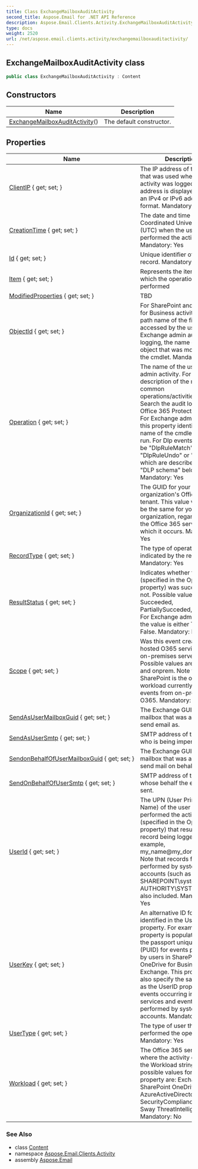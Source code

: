 ```yaml
---
title: Class ExchangeMailboxAuditActivity
second_title: Aspose.Email for .NET API Reference
description: Aspose.Email.Clients.Activity.ExchangeMailboxAuditActivity class. 
type: docs
weight: 2520
url: /net/aspose.email.clients.activity/exchangemailboxauditactivity/
---
```

## ExchangeMailboxAuditActivity class

```csharp
public class ExchangeMailboxAuditActivity : Content
```

## Constructors

| Name | Description |
| --- | --- |
| [ExchangeMailboxAuditActivity](exchangemailboxauditactivity/)() | The default constructor. |

## Properties

| Name | Description |
| --- | --- |
| [ClientIP](../../aspose.email.clients.activity/content/clientip/) { get; set; } | The IP address of the device that was used when the activity was logged. The IP address is displayed in either an IPv4 or IPv6 address format. Mandatory: Yes |
| [CreationTime](../../aspose.email.clients.activity/content/creationtime/) { get; set; } | The date and time in Coordinated Universal Time (UTC) when the user performed the activity. Mandatory: Yes |
| [Id](../../aspose.email.clients.activity/content/id/) { get; set; } | Unique identifier of an audit record. Mandatory: Yes |
| [Item](../../aspose.email.clients.activity/exchangemailboxauditactivity/item/) { get; set; } | Represents the item upon which the operation was performed |
| [ModifiedProperties](../../aspose.email.clients.activity/exchangemailboxauditactivity/modifiedproperties/) { get; set; } | TBD |
| [ObjectId](../../aspose.email.clients.activity/content/objectid/) { get; set; } | For SharePoint and OneDrive for Business activity, the full path name of the file or folder accessed by the user. For Exchange admin audit logging, the name of the object that was modified by the cmdlet. Mandatory: No |
| [Operation](../../aspose.email.clients.activity/content/operation/) { get; set; } | The name of the user or admin activity. For a description of the most common operations/activities, see Search the audit log in the Office 365 Protection Center. For Exchange admin activity, this property identifies the name of the cmdlet that was run. For Dlp events, this can be "DlpRuleMatch", "DlpRuleUndo" or "DlpInfo", which are described under "DLP schema" below. Mandatory: Yes |
| [OrganizationId](../../aspose.email.clients.activity/content/organizationid/) { get; set; } | The GUID for your organization's Office 365 tenant. This value will always be the same for your organization, regardless of the Office 365 service in which it occurs. Mandatory: Yes |
| [RecordType](../../aspose.email.clients.activity/content/recordtype/) { get; set; } | The type of operation indicated by the record. Mandatory: Yes |
| [ResultStatus](../../aspose.email.clients.activity/content/resultstatus/) { get; set; } | Indicates whether the action (specified in the Operation property) was successful or not. Possible values are Succeeded, PartiallySucceded, or Failed. For Exchange admin activity, the value is either True or False. Mandatory: No |
| [Scope](../../aspose.email.clients.activity/content/scope/) { get; set; } | Was this event created by a hosted O365 service or an on-premises server? Possible values are online and onprem. Note that SharePoint is the only workload currently sending events from on-premises to O365. Mandatory: No |
| [SendAsUserMailboxGuid](../../aspose.email.clients.activity/exchangemailboxauditactivity/sendasusermailboxguid/) { get; set; } | The Exchange GUID of the mailbox that was accessed to send email as. |
| [SendAsUserSmtp](../../aspose.email.clients.activity/exchangemailboxauditactivity/sendasusersmtp/) { get; set; } | SMTP address of the user who is being impersonated. |
| [SendonBehalfOfUserMailboxGuid](../../aspose.email.clients.activity/exchangemailboxauditactivity/sendonbehalfofusermailboxguid/) { get; set; } | The Exchange GUID of the mailbox that was accessed to send mail on behalf of. |
| [SendOnBehalfOfUserSmtp](../../aspose.email.clients.activity/exchangemailboxauditactivity/sendonbehalfofusersmtp/) { get; set; } | SMTP address of the user on whose behalf the email is sent. |
| [UserId](../../aspose.email.clients.activity/content/userid/) { get; set; } | The UPN (User Principal Name) of the user who performed the action (specified in the Operation property) that resulted in the record being logged; for example, my_name@my_domain_name. Note that records for activity performed by system accounts (such as SHAREPOINT\system or NT AUTHORITY\SYSTEM) are also included. Mandatory: Yes |
| [UserKey](../../aspose.email.clients.activity/content/userkey/) { get; set; } | An alternative ID for the user identified in the UserId property. For example, this property is populated with the passport unique ID (PUID) for events performed by users in SharePoint, OneDrive for Business, and Exchange. This property may also specify the same value as the UserID property for events occurring in other services and events performed by system accounts. Mandatory: Yes |
| [UserType](../../aspose.email.clients.activity/content/usertype/) { get; set; } | The type of user that performed the operation. Mandatory: Yes |
| [Workload](../../aspose.email.clients.activity/content/workload/) { get; set; } | The Office 365 service where the activity occurred in the Workload string. The possible values for this property are: Exchange SharePoint OneDrive AzureActiveDirectory SecurityComplianceCenter Sway ThreatIntelligence Mandatory: No |

### See Also

* class [Content](../content/)
* namespace [Aspose.Email.Clients.Activity](../../aspose.email.clients.activity/)
* assembly [Aspose.Email](../../)



